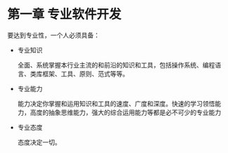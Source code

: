 # 第一章 专业软件开发


要达到专业性，一个人必须具备：

* 专业知识

	全面、系统掌握本行业主流的和前沿的知识和工具，包括操作系统、编程语言、类库框架、工具、原则、范式等等。
	
* 专业能力

	能力决定你掌握和运用知识和工具的速度、广度和深度。快速的学习领悟能力，高度的抽象思维能力，强大的综合运用能力等都是必不可少的专业能力

* 专业态度

	态度决定一切。

